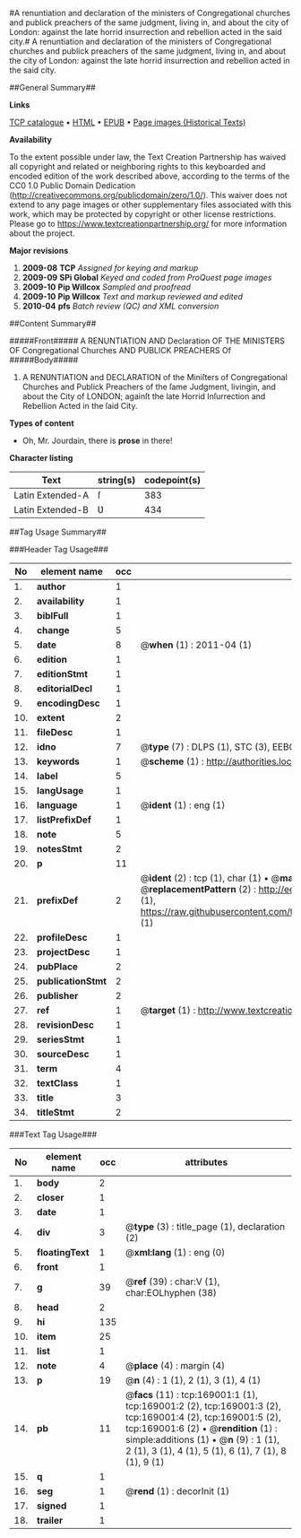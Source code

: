 #A renuntiation and declaration of the ministers of Congregational churches and publick preachers of the same judgment, living in, and about the city of London: against the late horrid insurrection and rebellion acted in the said city.#
A renuntiation and declaration of the ministers of Congregational churches and publick preachers of the same judgment, living in, and about the city of London: against the late horrid insurrection and rebellion acted in the said city.

##General Summary##

**Links**

[TCP catalogue](http://www.ota.ox.ac.uk/tcp/)  • 
[HTML](http://tei.it.ox.ac.uk/tcp/Texts-HTML/free/A91/A91650.html)  • 
[EPUB](http://tei.it.ox.ac.uk/tcp/Texts-EPUB/free/A91/A91650.epub) • 
[Page images (Historical Texts)](https://historicaltexts.jisc.ac.uk/eebo-99863355e)

**Availability**

To the extent possible under law, the Text Creation Partnership has waived all copyright and related or neighboring rights to this keyboarded and encoded edition of the work described above, according to the terms of the CC0 1.0 Public Domain Dedication (http://creativecommons.org/publicdomain/zero/1.0/). This waiver does not extend to any page images or other supplementary files associated with this work, which may be protected by copyright or other license restrictions. Please go to https://www.textcreationpartnership.org/ for more information about the project.

**Major revisions**

1. __2009-08__ __TCP__ *Assigned for keying and markup*
1. __2009-09__ __SPi Global__ *Keyed and coded from ProQuest page images*
1. __2009-10__ __Pip Willcox__ *Sampled and proofread*
1. __2009-10__ __Pip Willcox__ *Text and markup reviewed and edited*
1. __2010-04__ __pfs__ *Batch review (QC) and XML conversion*

##Content Summary##

#####Front#####
A RENUNTIATION AND Declaration OF THE MINISTERS OF Congregational Churches AND PUBLICK PREACHERS Of 
#####Body#####

1. A RENƲNTIATION and DECLARATION of the Miniſters of Congregational Churches and Publick Preachers of the ſame Judgment, livingin, and about the City of LONDON; againſt the late Horrid Inſurrection and Rebellion Acted in the ſaid City.

**Types of content**

  * Oh, Mr. Jourdain, there is **prose** in there!

**Character listing**


|Text|string(s)|codepoint(s)|
|---|---|---|
|Latin Extended-A|ſ|383|
|Latin Extended-B|Ʋ|434|

##Tag Usage Summary##

###Header Tag Usage###

|No|element name|occ|attributes|
|---|---|---|---|
|1.|__author__|1||
|2.|__availability__|1||
|3.|__biblFull__|1||
|4.|__change__|5||
|5.|__date__|8| @__when__ (1) : 2011-04 (1)|
|6.|__edition__|1||
|7.|__editionStmt__|1||
|8.|__editorialDecl__|1||
|9.|__encodingDesc__|1||
|10.|__extent__|2||
|11.|__fileDesc__|1||
|12.|__idno__|7| @__type__ (7) : DLPS (1), STC (3), EEBO-CITATION (1), PROQUEST (1), VID (1)|
|13.|__keywords__|1| @__scheme__ (1) : http://authorities.loc.gov/ (1)|
|14.|__label__|5||
|15.|__langUsage__|1||
|16.|__language__|1| @__ident__ (1) : eng (1)|
|17.|__listPrefixDef__|1||
|18.|__note__|5||
|19.|__notesStmt__|2||
|20.|__p__|11||
|21.|__prefixDef__|2| @__ident__ (2) : tcp (1), char (1)  •  @__matchPattern__ (2) : ([0-9\-]+):([0-9IVX]+) (1), (.+) (1)  •  @__replacementPattern__ (2) : http://eebo.chadwyck.com/downloadtiff?vid=$1&page=$2 (1), https://raw.githubusercontent.com/textcreationpartnership/Texts/master/tcpchars.xml#$1 (1)|
|22.|__profileDesc__|1||
|23.|__projectDesc__|1||
|24.|__pubPlace__|2||
|25.|__publicationStmt__|2||
|26.|__publisher__|2||
|27.|__ref__|1| @__target__ (1) : http://www.textcreationpartnership.org/docs/. (1)|
|28.|__revisionDesc__|1||
|29.|__seriesStmt__|1||
|30.|__sourceDesc__|1||
|31.|__term__|4||
|32.|__textClass__|1||
|33.|__title__|3||
|34.|__titleStmt__|2||


###Text Tag Usage###

|No|element name|occ|attributes|
|---|---|---|---|
|1.|__body__|2||
|2.|__closer__|1||
|3.|__date__|1||
|4.|__div__|3| @__type__ (3) : title_page (1), declaration (2)|
|5.|__floatingText__|1| @__xml:lang__ (1) : eng (0)|
|6.|__front__|1||
|7.|__g__|39| @__ref__ (39) : char:V (1), char:EOLhyphen (38)|
|8.|__head__|2||
|9.|__hi__|135||
|10.|__item__|25||
|11.|__list__|1||
|12.|__note__|4| @__place__ (4) : margin (4)|
|13.|__p__|19| @__n__ (4) : 1 (1), 2 (1), 3 (1), 4 (1)|
|14.|__pb__|11| @__facs__ (11) : tcp:169001:1 (1), tcp:169001:2 (2), tcp:169001:3 (2), tcp:169001:4 (2), tcp:169001:5 (2), tcp:169001:6 (2)  •  @__rendition__ (1) : simple:additions (1)  •  @__n__ (9) : 1 (1), 2 (1), 3 (1), 4 (1), 5 (1), 6 (1), 7 (1), 8 (1), 9 (1)|
|15.|__q__|1||
|16.|__seg__|1| @__rend__ (1) : decorInit (1)|
|17.|__signed__|1||
|18.|__trailer__|1||
